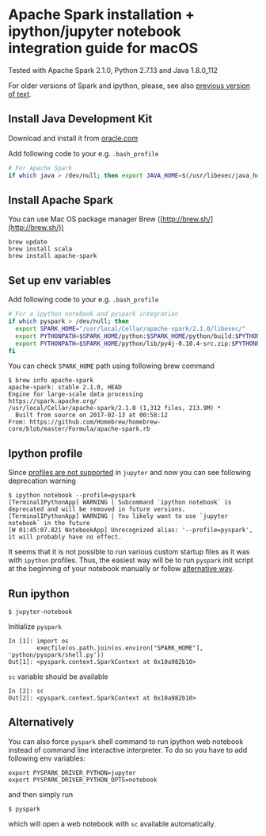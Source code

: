 Apache Spark installation + ipython/jupyter notebook integration guide for macOS
================================================================================

Tested with Apache Spark 2.1.0, Python 2.7.13 and Java 1.8.0_112

For older versions of Spark and ipython, please, see also [previous version of text](https://gist.github.com/ololobus/4c221a0891775eaa86b0/956c90bceef6424ef74cc68c4b8b1acd688e1c82).


Install Java Development Kit
----------------------------
Download and install it from [oracle.com](http://www.oracle.com/technetwork/java/javase/downloads/jdk8-downloads-2133151.html)

Add following code to your e.g. `.bash_profile`
```bash
# For Apache Spark
if which java > /dev/null; then export JAVA_HOME=$(/usr/libexec/java_home); fi
```

Install Apache Spark
--------------------
You can use Mac OS package manager Brew ([http://brew.sh/](http://brew.sh/))
```shell
brew update
brew install scala
brew install apache-spark
```

Set up env variables
--------------------
Add following code to your e.g. `.bash_profile`
```bash
# For a ipython notebook and pyspark integration
if which pyspark > /dev/null; then
  export SPARK_HOME="/usr/local/Cellar/apache-spark/2.1.0/libexec/"
  export PYTHONPATH=$SPARK_HOME/python:$SPARK_HOME/python/build:$PYTHONPATH
  export PYTHONPATH=$SPARK_HOME/python/lib/py4j-0.10.4-src.zip:$PYTHONPATH
fi
```

You can check `SPARK_HOME` path using following brew command
```
$ brew info apache-spark
apache-spark: stable 2.1.0, HEAD
Engine for large-scale data processing
https://spark.apache.org/
/usr/local/Cellar/apache-spark/2.1.0 (1,312 files, 213.9M) *
  Built from source on 2017-02-13 at 00:58:12
From: https://github.com/Homebrew/homebrew-core/blob/master/Formula/apache-spark.rb
```


Ipython profile
----------------------

Since [profiles are not supported](http://jupyter.readthedocs.io/en/latest/migrating.html#since-jupyter-does-not-have-profiles-how-do-i-customize-it) in `jupyter` and now you can see following deprecation warning
```shell
$ ipython notebook --profile=pyspark
[TerminalIPythonApp] WARNING | Subcommand `ipython notebook` is deprecated and will be removed in future versions.
[TerminalIPythonApp] WARNING | You likely want to use `jupyter notebook` in the future
[W 01:45:07.821 NotebookApp] Unrecognized alias: '--profile=pyspark', it will probably have no effect.
```
It seems that it is not possible to run various custom startup files as it was with `ipython` profiles. Thus, the easiest way will be to run `pyspark` init script at the beginning of your notebook manually or follow [alternative way](#alternatively).

Run ipython
-----------
```
$ jupyter-notebook
```

Initialize `pyspark`
```ipython
In [1]: import os
        execfile(os.path.join(os.environ["SPARK_HOME"], 'python/pyspark/shell.py'))
Out[1]: <pyspark.context.SparkContext at 0x10a982b10>
```

`sc` variable should be available
```ipython
In [2]: sc
Out[2]: <pyspark.context.SparkContext at 0x10a982b10>
```

Alternatively
-------------

You can also force `pyspark` shell command to run ipython web notebook instead of command line interactive interpreter. To do so you have to add following env variables:
```shell
export PYSPARK_DRIVER_PYTHON=jupyter
export PYSPARK_DRIVER_PYTHON_OPTS=notebook
```
and then simply run
```shell
$ pyspark
```
which will open a web notebook with `sc` available automatically.
